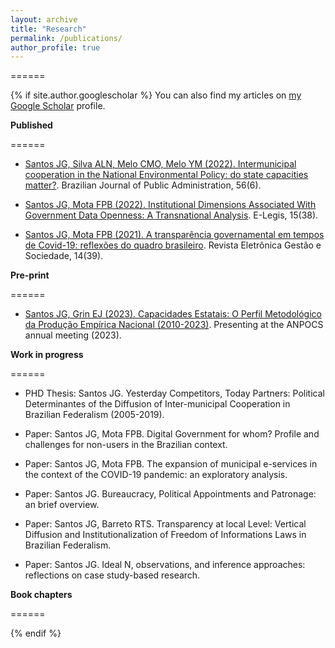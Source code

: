```yaml
---
layout: archive
title: "Research"
permalink: /publications/
author_profile: true
---
```


======


{% if site.author.googlescholar %}
 You can also find my articles on [my Google Scholar](https://scholar.google.com.br/citations?user=FyoFxpoAAAAJ&hl=pt-BR&oi=ao) profile.



  **Published**

======

  * [Santos JG, Silva ALN, Melo CMO, Melo YM (2022). Intermunicipal cooperation in the National Environmental Policy: do state capacities matter?](https://periodicos.fgv.br/rap/article/view/88551/83280). Brazilian Journal of Public Administration, 56(6).
    
  * [Santos JG, Mota FPB (2022). Institutional Dimensions Associated With Government Data Openness: A Transnational Analysis](https://e-legis.camara.leg.br/cefor/index.php/e-legis/article/view/752/1139). E-Legis, 15(38).
    
  * [Santos JG, Mota FPB (2021). A transparência governamental em tempos de Covid-19: reflexões do quadro brasileiro](https://scholar.archive.org/work/uljq7p3tkrbd7mjakpqqxfp6wa/access/wayback/https://ges.emnuvens.com.br/gestaoesociedade/article/download/3288/1473). Revista Eletrônica Gestão e Sociedade, 14(39).



  **Pre-print**

  ======

  * [Santos JG, Grin EJ (2023). Capacidades Estatais: O Perfil Metodológico da Produção Empírica Nacional (2010-2023)](https://preprints.scielo.org/index.php/scielo/preprint/view/7086/13297). Presenting at the ANPOCS annual meeting (2023).


  **Work in progress**

  ======

  * PHD Thesis: Santos JG. Yesterday Competitors, Today Partners: Political Determinantes of the Diffusion of Inter-municipal Cooperation in Brazilian Federalism (2005-2019).
    
  * Paper: Santos JG, Mota FPB. Digital Government for whom? Profile and challenges for non-users in the Brazilian context.

  * Paper: Santos JG, Mota FPB. The expansion of municipal e-services in the context of the COVID-19 pandemic: an exploratory analysis.
    
  * Paper: Santos JG. Bureaucracy, Political Appointments and Patronage: an brief overview.

  * Paper: Santos JG, Barreto RTS. Transparency at local Level: Vertical Diffusion and Institutionalization of  Freedom of Informations Laws in Brazilian Federalism.

  * Paper: Santos JG. Ideal N, observations, and inference approaches: reflections on case study-based research.



  **Book chapters**

  ======


    
{% endif %}



